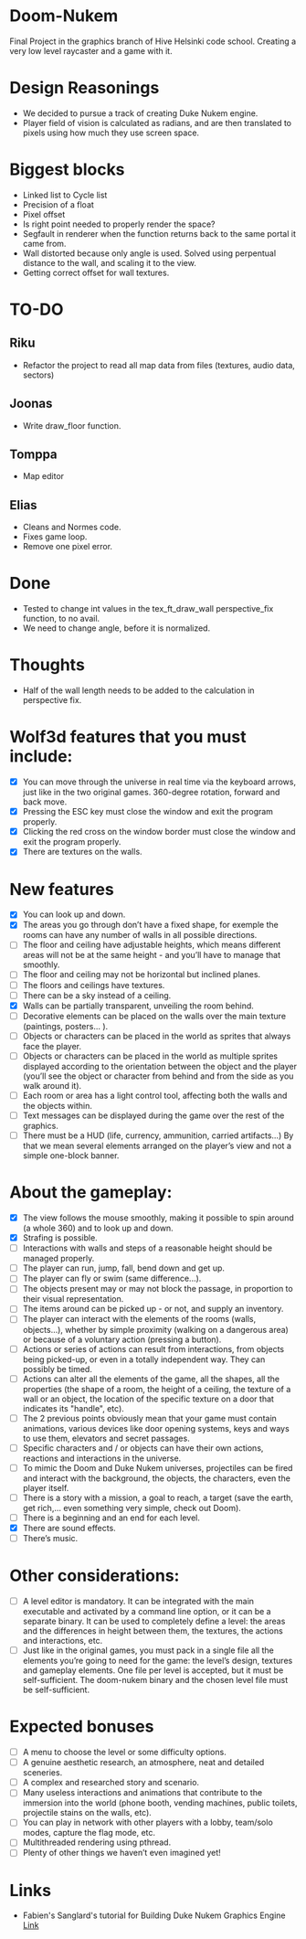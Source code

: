 # Doom-Nukem
Final Project in the graphics branch of Hive Helsinki code school. Creating a very low level raycaster and a game with it.

# Design Reasonings
- We decided to pursue a track of creating Duke Nukem engine.
- Player field of vision is calculated as radians, and are then translated to pixels using how much they use screen space.

# Biggest blocks
- Linked list to Cycle list
- Precision of a float
- Pixel offset
- Is right point needed to properly render the space?
- Segfault in renderer when the function returns back to the same portal it came from.
- Wall distorted because only angle is used. Solved using perpentual distance to the wall, and scaling it to the view.
- Getting correct offset for wall textures.

# TO-DO
## Riku
- Refactor the project to read all map data from files (textures, audio data, sectors)

## Joonas
- Write draw_floor function.

## Tomppa
- Map editor

## Elias
- Cleans and Normes code.
- Fixes game loop.
- Remove one pixel error.
# Done
- Tested to change int values in the tex_ft_draw_wall perspective_fix function, to no avail.
- We need to change angle, before it is normalized.

# Thoughts
- Half of the wall length needs to be added to the calculation in perspective fix.

# Wolf3d features that you must include:
- [x] You can move through the universe in real time via the keyboard arrows, just like in the two original games. 360-degree rotation, forward and back move.
- [x] Pressing the ESC key must close the window and exit the program properly.
- [x] Clicking the red cross on the window border must close the window and exit the program properly.
- [x] There are textures on the walls.

# New features
- [x] You can look up and down.
- [x] The areas you go through don’t have a fixed shape, for exemple the rooms can have any number of walls in all possible directions.
- [ ] The floor and ceiling have adjustable heights, which means different areas will not be at the same height - and you’ll have to manage that smoothly.
- [ ] The floor and ceiling may not be horizontal but inclined planes.
- [ ] The floors and ceilings have textures.
- [ ] There can be a sky instead of a ceiling.
- [x] Walls can be partially transparent, unveiling the room behind.
- [ ] Decorative elements can be placed on the walls over the main texture (paintings, posters... ).
- [ ] Objects or characters can be placed in the world as sprites that always face the player.
- [ ] Objects or characters can be placed in the world as multiple sprites displayed according to the orientation between the object and the player (you’ll see the object or character from behind and from the side as you walk around it).
- [ ] Each room or area has a light control tool, affecting both the walls and the objects
within.
- [ ] Text messages can be displayed during the game over the rest of the graphics.
- [ ] There must be a HUD (life, currency, ammunition, carried artifacts...) By that we mean several elements arranged on the player’s view and not a simple one-block banner.

# About the gameplay:
- [x] The view follows the mouse smoothly, making it possible to spin around (a whole 360) and to look up and down.
- [x] Strafing is possible.
- [ ] Interactions with walls and steps of a reasonable height should be managed properly.
- [ ] The player can run, jump, fall, bend down and get up.
- [ ] The player can fly or swim (same difference...).
- [ ] The objects present may or may not block the passage, in proportion to their visual representation.
- [ ] The items around can be picked up - or not, and supply an inventory.
- [ ] The player can interact with the elements of the rooms (walls, objects...), whether by simple proximity (walking on a dangerous area) or because of a voluntary action (pressing a button).
- [ ] Actions or series of actions can result from interactions, from objects being picked-up, or even in a totally independent way. They can possibly be timed.
- [ ] Actions can alter all the elements of the game, all the shapes, all the properties (the shape of a room, the height of a ceiling, the texture of a wall or an object, the location of the specific texture on a door that indicates its "handle", etc).
- [ ] The 2 previous points obviously mean that your game must contain animations, various devices like door opening systems, keys and ways to use them, elevators and secret passages.
- [ ] Specific characters and / or objects can have their own actions, reactions and interactions in the universe.
- [ ] To mimic the Doom and Duke Nukem universes, projectiles can be fired and interact with the background, the objects, the characters, even the player itself.
- [ ] There is a story with a mission, a goal to reach, a target (save the earth, get rich,... even something very simple, check out Doom).
- [ ] There is a beginning and an end for each level.
- [x] There are sound effects.
- [ ] There’s music.

# Other considerations:
- [ ] A level editor is mandatory. It can be integrated with the main executable and activated by a command line option, or it can be a separate binary. It can be used to completely define a level: the areas and the differences in height between them, the textures, the actions and interactions, etc.
- [ ] Just like in the original games, you must pack in a single file all the elements you’re going to need for the game: the level’s design, textures and gameplay elements. One file per level is accepted, but it must be self-sufficient. The doom-nukem binary and the chosen level file must be self-sufficient.

# Expected bonuses
- [ ] A menu to choose the level or some difficulty options.
- [ ] A genuine aesthetic research, an atmosphere, neat and detailed sceneries.
- [ ] A complex and researched story and scenario.
- [ ] Many useless interactions and animations that contribute to the immersion into the world (phone booth, vending machines, public toilets, projectile stains on the walls, etc).
- [ ] You can play in network with other players with a lobby, team/solo modes, capture
the flag mode, etc.
- [ ] Multithreaded rendering using pthread.
- [ ] Plenty of other things we haven’t even imagined yet!

# Links
- Fabien's Sanglard's tutorial for Building Duke Nukem Graphics Engine [Link](https://fabiensanglard.net/duke3d/build_engine_internals.php)
